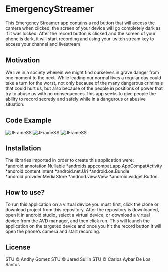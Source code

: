 # EmergencyStreamer
This Emergency Streamer app contains a red button that will access the camera when clicked, the screen of your device will go completely dark as if it was locked. After the record button is clicked and the screen of your phone is dark, it will start recording and using your twitch stream key to access your channel and livestream
 
## Motivation
We live in a society wherein we might find ourselves in grave danger from one moment to the next. While leading our normal lives a regular day could take a turn for the worst, not only because of the many dangerous criminals that could hurt us, but also because of the people in positions of power that try to abuse us with no consequences.This app seeks to give people the ability to record secretly and safely while in a dangerous or abusive situation. 

## Code Example
![JFrameSS](https://user-images.githubusercontent.com/47075449/94377496-408c0000-00f0-11eb-8af0-965d69196680.PNG)
![JFrameSS](https://user-images.githubusercontent.com/47075449/94377499-42ee5a00-00f0-11eb-97dd-c92b2542500d.PNG)
![JFrameSS](https://user-images.githubusercontent.com/47075449/94377500-441f8700-00f0-11eb-88d3-a4c9d107de20.PNG)

## Installation
The libraries imported in order to create this application were:
*android.annotation.Nullable
*androids.appcompat.app.AppCompatActivity
*android.content.Intent
*android.net.Uri
*android.os.Bundle
*android.provider.MediaStore
*android.view.View
*android.widget.Button.

## How to use?
To run this application on a virtual device you must first, click the clone or download project from this repository. After the repository is downloaded, open it in android studio, select a virtual device, or download a virtual device from the AVD manager, and then click run. This will launch the application on the targeted device and once you hit the record button it will open the phone’s camera and start recording. 

## License
STU © Andhy Gomez
STU © Jared Sullin
STU © Carlos Aybar De Los Santos

